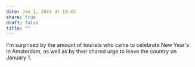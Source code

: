 ```yaml
---
date: Jan 1, 2024 at 13:43
share: true
draft: false
title: ""
---
```


I'm surprised by the amount of tourists who came to celebrate New Year's in Amsterdam, as well as by their shared urge to leave the country on January 1.
